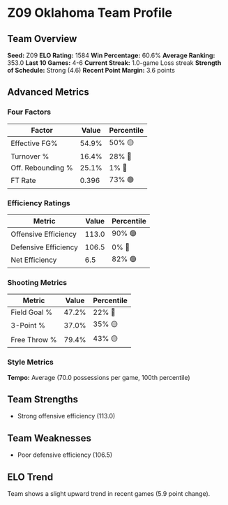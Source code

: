 # Z09 Oklahoma Team Profile
## Team Overview
**Seed:** Z09
**ELO Rating:** 1584
**Win Percentage:** 60.6%
**Average Ranking:** 353.0
**Last 10 Games:** 4-6
**Current Streak:** 1.0-game Loss streak
**Strength of Schedule:** Strong (4.6)
**Recent Point Margin:** 3.6 points

## Advanced Metrics
### Four Factors
| Factor | Value | Percentile |
|--------|-------|------------|
| Effective FG% | 54.9% | 50% 🟡 |
| Turnover % | 16.4% | 28% 🔴 |
| Off. Rebounding % | 25.1% | 1% 🔴 |
| FT Rate | 0.396 | 73% 🟢 |

### Efficiency Ratings
| Metric | Value | Percentile |
|--------|-------|------------|
| Offensive Efficiency | 113.0 | 90% 🟢 |
| Defensive Efficiency | 106.5 | 0% 🔴 |
| Net Efficiency | 6.5 | 82% 🟢 |

### Shooting Metrics
| Metric | Value | Percentile |
|--------|-------|------------|
| Field Goal % | 47.2% | 22% 🔴 |
| 3-Point % | 37.0% | 35% 🟡 |
| Free Throw % | 79.4% | 43% 🟡 |

### Style Metrics
**Tempo:** Average (70.0 possessions per game, 100th percentile)

## Team Strengths
* Strong offensive efficiency (113.0)

## Team Weaknesses
* Poor defensive efficiency (106.5)

## ELO Trend
Team shows a slight upward trend in recent games (5.9 point change).

